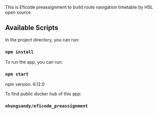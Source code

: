 This is Eficode preassignment to build route navigation timetable by HSL open source

## Available Scripts

In the project directory, you can run:

### `npm install`

To run the app, you can run:

### `npm start`

npm version: 6.12.0

To find public docker hub of this app:

### `nhungsandy/eficode_preassignment`
